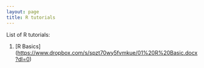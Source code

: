```yaml
---
layout: page
title: R tutorials 
---
```

List of R tutorials: 

1. [R Basics] (https://www.dropbox.com/s/spzt70wy5fvmkue/01%20R%20Basic.docx?dl=0)
